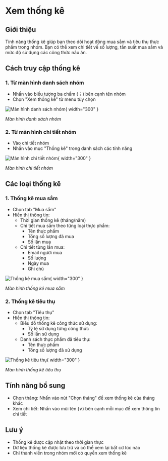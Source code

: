 # Xem thống kê

## Giới thiệu
Tính năng thống kê giúp bạn theo dõi hoạt động mua sắm và tiêu thụ thực phẩm trong nhóm. Bạn có thể xem chi tiết về số lượng, tần suất mua sắm và mức độ sử dụng các công thức nấu ăn.

## Cách truy cập thống kê

### 1. Từ màn hình danh sách nhóm
- Nhấn vào biểu tượng ba chấm (⋮) bên cạnh tên nhóm
- Chọn "Xem thống kê" từ menu tùy chọn

![Màn hình danh sách nhóm](../../assets/images/group/home_screen.png){ width="300" }

*Màn hình danh sách nhóm*

### 2. Từ màn hình chi tiết nhóm
- Vào chi tiết nhóm
- Nhấn vào mục "Thống kê" trong danh sách các tính năng

![Màn hình chi tiết nhóm](../../assets/images/group/home_screen_group.png){ width="300" }

*Màn hình chi tiết nhóm*

## Các loại thống kê

### 1. Thống kê mua sắm
- Chọn tab "Mua sắm"
- Hiển thị thông tin:
    - Thời gian thống kê (tháng/năm)
    - Chi tiết mua sắm theo từng loại thực phẩm:
        - Tên thực phẩm
        - Tổng số lượng đã mua
        - Số lần mua
    - Chi tiết từng lần mua:
        - Email người mua
        - Số lượng
        - Ngày mua
        - Ghi chú

![Thống kê mua sắm](../../assets/images/statistic/statistic_buy.png){ width="300" }

*Màn hình thống kê mua sắm*

### 2. Thống kê tiêu thụ
- Chọn tab "Tiêu thụ"
- Hiển thị thông tin:
    - Biểu đồ thống kê công thức sử dụng:
        - Tỷ lệ sử dụng từng công thức
        - Số lần sử dụng
    - Danh sách thực phẩm đã tiêu thụ:
        - Tên thực phẩm
        - Tổng số lượng đã sử dụng

![Thống kê tiêu thụ](../../assets/images/statistic/statistic_eat.png){ width="300" }

*Màn hình thống kê tiêu thụ*

## Tính năng bổ sung
- Chọn tháng: Nhấn vào nút "Chọn tháng" để xem thống kê của tháng khác
- Xem chi tiết: Nhấn vào mũi tên (∨) bên cạnh mỗi mục để xem thông tin chi tiết

## Lưu ý
- Thống kê được cập nhật theo thời gian thực
- Dữ liệu thống kê được lưu trữ và có thể xem lại bất cứ lúc nào
- Chỉ thành viên trong nhóm mới có quyền xem thống kê 